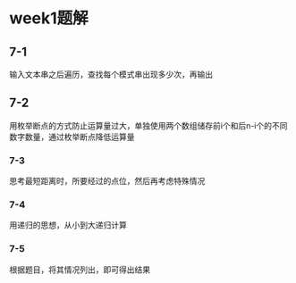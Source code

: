 # week1题解

## 7-1

输入文本串之后遍历，查找每个模式串出现多少次，再输出

## 7-2

用枚举断点的方式防止运算量过大，单独使用两个数组储存前i个和后n-i个的不同数字数量，通过枚举断点降低运算量

### 7-3

思考最短距离时，所要经过的点位，然后再考虑特殊情况

### 7-4

用递归的思想，从小到大递归计算

### 7-5

根据题目，将其情况列出，即可得出结果
